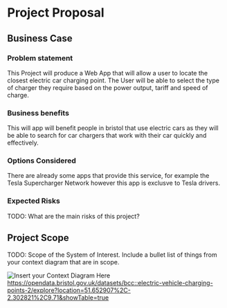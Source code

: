 # Project Proposal

## Business Case

### Problem statement
This Project will produce a Web App that will allow a user to locate the closest electric car charging point. The User will be able to select the type of charger they require based on the power output, tariff and speed of charge.

### Business benefits
This will app will benefit people in bristol that use electric cars as they will be able to search for car chargers that work with their car quickly and effectively.

### Options Considered
There are already some apps that provide this service, for example the Tesla Supercharger Network however this app is exclusve to Tesla drivers.

### Expected Risks
TODO: What are the main risks of this project?

## Project Scope
TODO: Scope of the System of Interest. Include a bullet list of things from your context diagram that are in scope.

![Insert your Context Diagram Here](images/context.png)
https://opendata.bristol.gov.uk/datasets/bcc::electric-vehicle-charging-points-2/explore?location=51.652907%2C-2.302821%2C9.71&showTable=true
